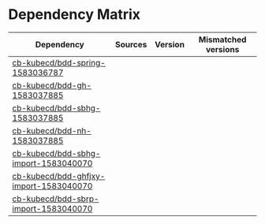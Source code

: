 # Dependency Matrix

Dependency | Sources | Version | Mismatched versions
---------- | ------- | ------- | -------------------
[cb-kubecd/bdd-spring-1583036787](https://github.com/cb-kubecd/bdd-spring-1583036787.git) |  | []() | 
[cb-kubecd/bdd-gh-1583037885](https://github.com/cb-kubecd/bdd-gh-1583037885.git) |  | []() | 
[cb-kubecd/bdd-sbhg-1583037885](https://github.com/cb-kubecd/bdd-sbhg-1583037885.git) |  | []() | 
[cb-kubecd/bdd-nh-1583037885](https://github.com/cb-kubecd/bdd-nh-1583037885.git) |  | []() | 
[cb-kubecd/bdd-sbhg-import-1583040070](https://github.com/cb-kubecd/bdd-sbhg-import-1583040070.git) |  | []() | 
[cb-kubecd/bdd-ghfjxy-import-1583040070](https://github.com/cb-kubecd/bdd-ghfjxy-import-1583040070.git) |  | []() | 
[cb-kubecd/bdd-sbrp-import-1583040070](https://github.com/cb-kubecd/bdd-sbrp-import-1583040070.git) |  | []() | 
